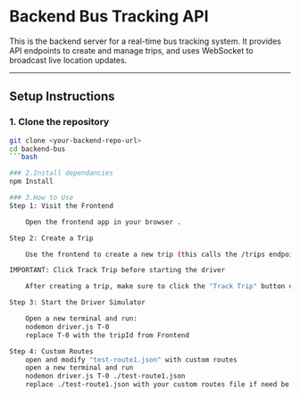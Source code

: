# Backend Bus Tracking API

This is the backend server for a real-time bus tracking system. It provides API endpoints to create and manage trips, and uses WebSocket to broadcast live location updates.

---

## Setup Instructions

### 1. Clone the repository

```bash
git clone <your-backend-repo-url>
cd backend-bus
```bash

### 2.Install dependancies
npm Install

### 3.How to Use
Step 1: Visit the Frontend

    Open the frontend app in your browser .

Step 2: Create a Trip

    Use the frontend to create a new trip (this calls the /trips endpoint).

IMPORTANT: Click Track Trip before starting the driver

    After creating a trip, make sure to click the "Track Trip" button on the frontend. This enables the frontend to listen to live location updates for your trip.

Step 3: Start the Driver Simulator

    Open a new terminal and run:
    nodemon driver.js T-0
    replace T-0 with the tripId from Frontend

Step 4: Custom Routes
    open and modify "test-route1.json" with custom routes
    open a new terminal and run
    nodemon driver.js T-0 ./test-route1.json
    replace ./test-route1.json with your custom routes file if need be
